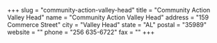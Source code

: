 +++
slug = "community-action-valley-head"
title = "Community Action Valley Head"
name = "Community Action Valley Head"
address = "159 Commerce Street"
city = "Valley Head"
state = "AL"
postal = "35989"
website = ""
phone = "256 635-6722"
fax = ""
+++
